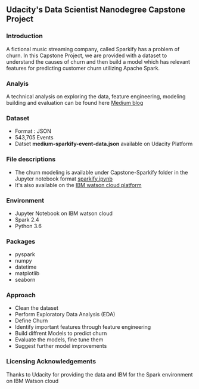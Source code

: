 
## Udacity's Data Scientist Nanodegree Capstone Project

### Introduction 

A fictional music streaming company, called Sparkify has a problem of churn. In this Capstone Project, we are provided with a dataset to understand the causes of churn and then build a model which has relevant features for predicting customer churn utilizing Apache Spark.

### Analyis
A technical analysis on exploring the data, feature engineering, modeling building and evaluation can be found here [Medium blog](https://medium.com/@adiithya.h/predicting-customer-churn-with-spark-d899fbe0fd9)

### Dataset 
* Format : JSON
* 543,705 Events 
* Datset **medium-sparkify-event-data.json** available on Udacity Platform

### File descriptions 
* The churn modeling is available under Capstone-Sparkify folder in the Jupyter notebook format [sparkify.ipynb](https://github.com/TensorAdy/udacity_dsnd/blob/master/Capstone-Sparkify/sparkify.ipynb)
* It's also available on the [IBM watson cloud platform](https://dataplatform.cloud.ibm.com/analytics/notebooks/v2/5a014afb-4d6c-47fa-8b3d-f8a044fb9db2/view?access_token=20dc97d2323d16aec720b08962f1cbbeea906c4aa0cdcac2816986b89b03c79f)

### Environment 
* Jupyter Notebook on IBM watson cloud 
* Spark 2.4
* Python 3.6

### Packages 
* pyspark
* numpy
* datetime
* matplotlib
* seaborn

### Approach 

* Clean the dataset 
* Perform Exploratory Data Analysis (EDA) 
* Define Churn 
* Identify important features through feature engineering 
* Build diffrent Models to predict churn 
* Evaluate the models, fine tune them
* Suggest further model improvements 

### Licensing Acknowledgements 
Thanks to Udacity for providing the data and IBM for the Spark environment on IBM Watson cloud 


